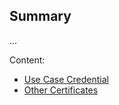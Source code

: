 ## Summary

...

Content:

- [Use Case Credential](./01.%20UseCase%20Participation.md)
- [Other Certificates](./02.%20Other%20Certificates.md)

<br>
<br>
